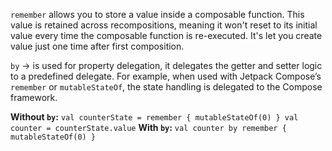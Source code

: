 `remember` allows you to store a value inside a composable function. This value is retained across recompositions, meaning it won't reset to its initial value every time the composable function is re-executed. It's let you create value just one time after first composition.

`by` -> is used for property delegation, it delegates the getter and setter logic to a predefined delegate. For example, when used with Jetpack Compose’s `remember` or `mutableStateOf`, the state handling is delegated to the Compose framework.

**Without `by`:**
`val counterState = remember { mutableStateOf(0) } val counter = counterState.value`
**With `by`:**
`val counter by remember { mutableStateOf(0) }`